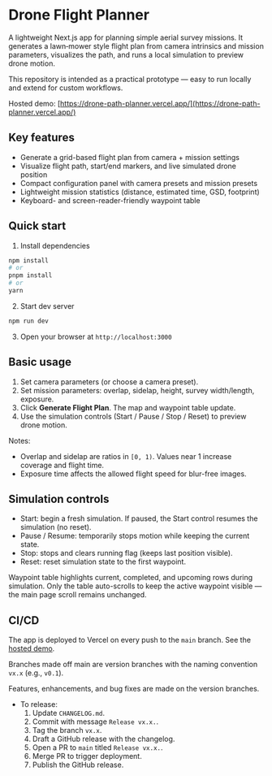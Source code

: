 # Drone Flight Planner

A lightweight Next.js app for planning simple aerial survey missions. It generates a lawn‑mower style flight plan from camera intrinsics and mission parameters, visualizes the path, and runs a local simulation to preview drone motion.

This repository is intended as a practical prototype — easy to run locally and extend for custom workflows.

Hosted demo: [https://drone-path-planner.vercel.app/](https://drone-path-planner.vercel.app/)

## Key features

- Generate a grid-based flight plan from camera + mission settings
- Visualize flight path, start/end markers, and live simulated drone position
- Compact configuration panel with camera presets and mission presets
- Lightweight mission statistics (distance, estimated time, GSD, footprint)
- Keyboard- and screen-reader-friendly waypoint table

## Quick start

1. Install dependencies

```bash
npm install
# or
pnpm install
# or
yarn
```

2. Start dev server

```bash
npm run dev
```

3. Open your browser at `http://localhost:3000`


## Basic usage

1. Set camera parameters (or choose a camera preset).
2. Set mission parameters: overlap, sidelap, height, survey width/length, exposure.
3. Click **Generate Flight Plan**. The map and waypoint table update.
4. Use the simulation controls (Start / Pause / Stop / Reset) to preview drone motion.

Notes:
- Overlap and sidelap are ratios in `[0, 1)`. Values near 1 increase coverage and flight time.
- Exposure time affects the allowed flight speed for blur-free images.

## Simulation controls

- Start: begin a fresh simulation. If paused, the Start control resumes the simulation (no reset).
- Pause / Resume: temporarily stops motion while keeping the current state.
- Stop: stops and clears running flag (keeps last position visible).
- Reset: reset simulation state to the first waypoint.

Waypoint table highlights current, completed, and upcoming rows during simulation. Only the table auto-scrolls to keep the active waypoint visible — the main page scroll remains unchanged.

## CI/CD
The app is deployed to Vercel on every push to the `main` branch. See the [hosted demo](https://drone-path-planner.vercel.app/).

Branches made off main are version branches with the naming convention `vx.x` (e.g., `v0.1`).

Features, enhancements, and bug fixes are made on the version branches.

- To release:
    1. Update `CHANGELOG.md`.
    2. Commit with message `Release vx.x.`.
    3. Tag the branch `vx.x`.
    4. Draft a GitHub release with the changelog.
    5. Open a PR to `main` titled `Release vx.x.`.
    6. Merge PR to trigger deployment.
    7. Publish the GitHub release.